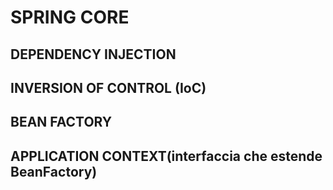 # SPRING CORE

## DEPENDENCY INJECTION

## INVERSION OF CONTROL (IoC)

## BEAN FACTORY

## APPLICATION CONTEXT(interfaccia che estende BeanFactory)